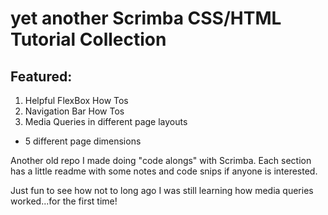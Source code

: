 #  yet another Scrimba CSS/HTML Tutorial Collection

## Featured: 
1. Helpful FlexBox How Tos
2. Navigation Bar How Tos
3. Media Queries in different page layouts 
- 5 different page dimensions 


Another old repo I made doing "code alongs" with Scrimba. Each section has a little readme with some notes and code snips if anyone is interested. 

Just fun to see how not to long ago I was still learning how media queries worked...for the first time! 
